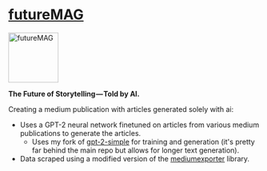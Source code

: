 # [futureMAG](https://medium.com/futuremag)

<img src="https://github.com/sirmammingtonham/futureMAG/blob/master/logo.png?raw=true" alt="futureMAG" width="100" height="100">

**The Future of Storytelling — Told by AI.**

Creating a medium publication with articles generated solely with ai:

* Uses a GPT-2 neural network finetuned on articles from various medium publications to generate the articles.
  * Uses my fork of [gpt-2-simple](https://github.com/sirmammingtonham/gpt-2-simple) for training and generation (it's pretty far behind the main repo but allows for longer text generation). 
* Data scraped using a modified version of the [mediumexporter](https://github.com/xdamman/mediumexporter) library.

